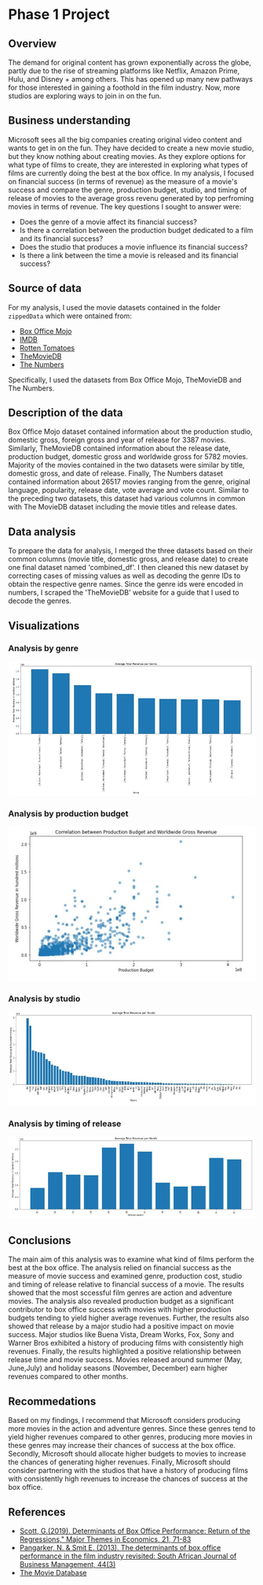 # Phase 1 Project
## Overview

The demand for original content has grown exponentially across the globe, partly due to the rise of streaming platforms like Netflix, Amazon Prime, Hulu, and Disney + among others. This has opened up many new pathways for those interested in gaining a foothold in the film industry. Now, more studios are exploring ways to join in on the fun.

## Business understanding

Microsoft sees all the big companies creating original video content and wants to get in on the fun. They have decided to create a new movie studio, but they know nothing about creating movies. As they explore options for what type of films to create, they are interested in exploring what types of films are currently doing the best at the box office. In my analysis, I focused on financial success (in terms of revenue) as the measure of a movie's success and compare the genre, production budget, studio, and timing of release of movies to the average gross revenu generated by top perfroming movies in terms of revenue. The key questions I sought to answer were:

* Does the genre of a movie affect its financial success?
* Is there a correlation between the production budget dedicated to a film and its financial success?
* Does the studio that produces a movie influence its financial success?
* Is there a link between the time a movie is released and its financial success?

## Source of data
For my analysis, I used the movie datasets contained in the folder `zippedData` which were ontained from:

* [Box Office Mojo](https://www.boxofficemojo.com/)
* [IMDB](https://www.imdb.com/)
* [Rotten Tomatoes](https://www.rottentomatoes.com/)
* [TheMovieDB](https://www.themoviedb.org/)
* [The Numbers](https://www.the-numbers.com/)

Specifically, I used the datasets from Box Office Mojo, TheMovieDB and The Numbers.

## Description of the data

Box Office Mojo dataset contained information about the production studio, domestic gross, foreign gross and year of release for 3387 movies. Similarly, TheMovieDB contained information about the release date, production budget, domestic gross and worldwide gross for 5782 movies. Majority of the movies contained in the two datasets were similar by title, domestic gross, and date of release.
Finally, The Numbers dataset contained information about 26517 movies ranging from the genre, original language, popularity, release date, vote average and vote count. Similar to the preceding two datasets, this dataset had various columns in common with The MovieDB dataset including the movie titles and release dates.

## Data analysis

To prepare the data for analysis, I merged the three datasets based on their common columns (movie title, domestic gross, and release date) to create one final dataset named 'combined_df'. I then cleaned this new dataset by correcting cases of missing values as well as decoding the genre IDs to obtain the respective genre names. Since the genre ids were encoded in numbers, I scraped the 'TheMovieDB' website for a guide that I used to decode the genres.

## Visualizations

### Analysis by genre
![genre](https://github.com/NazraJN/dsc-phase-1-project/blob/master/analysis%20by%20genre.JPG)

### Analysis by production budget
![budget](https://github.com/NazraJN/dsc-phase-1-project/blob/master/analysis%20by%20production%20budget.JPG)

### Analysis by studio
![studio](https://github.com/NazraJN/dsc-phase-1-project/blob/master/analysis%20by%20studio.JPG)

### Analysis by timing of release
![release](https://github.com/NazraJN/dsc-phase-1-project/blob/master/analysis%20by%20release.JPG)

## Conclusions
The main aim of this analysis was to examine what kind of films perform the best at the box office. The analysis relied on financial success as the measure of movie success and examined genre, production cost, studio and timing of release relative to financial success of a movie. The results showed that the most sccessful film genres are action and adventure movies. The analysis also revealed production budget as a significant contributor to box office success with movies with higher production budgets tending to yield higher average revenues. Further, the results also showed that release by a major studio had a positive impact on movie success. Major studios like Buena Vista, Dream Works, Fox, Sony and Warner Bros exhibited a history of producing films with consistently high revenues. Finally, the results highlighted a positive relationship between release time and movie success. Movies released around summer (May, June,July) and holiday seasons (November, December) earn higher revenues compared to other months.

## Recommedations 
Based on my findings, I recommend that Microsoft considers producing more movies in the action and adventure genres. Since these genres tend to yield higher revenues compared to other genres, producing more movies in these genres may increase their chances of success at the box office. Secondly, Microsoft should allocate higher budgets to movies to increase the chances of generating higher revenues. Finally, Microsoft should consider partnering with the studios that have a history of producing films with consistently high revenues to increase the chances of success at the box office.

## References
* [Scott, G.(2019). Determinants of Box Office Performance: Return of the Regressions," Major Themes
in Economics, 21, 71-83](https://scholarworks.uni.edu/cgi/viewcontent.cgi?article=1143&context=mtie)
* [Pangarker, N. & Smit E. (2013). The determinants of box office performance in the film industry revisited: South African Journal of Business Management, 44(3)](https://www.researchgate.net/publication/281730174_The_determinants_of_box_office_performance_in_the_film_industry_revisited)
* [The Movie Database](https://www.themoviedb.org/talk/5daf6eb0ae36680011d7e6ee)
